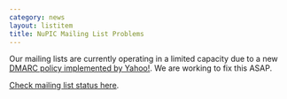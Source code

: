 ```yaml
---
category: news
layout: listitem
title: NuPIC Mailing List Problems
---
```


Our mailing lists are currently operating in a limited capacity due to a new [DMARC policy implemented by Yahoo!](http://www.pcworld.com/article/2141120/yahoo-email-antispoofing-policy-breaks-mailing-lists.html). We are working to fix this ASAP.

[Check mailing list status here](https://github.com/numenta/nupic/wiki/Mailing-List-Status).
